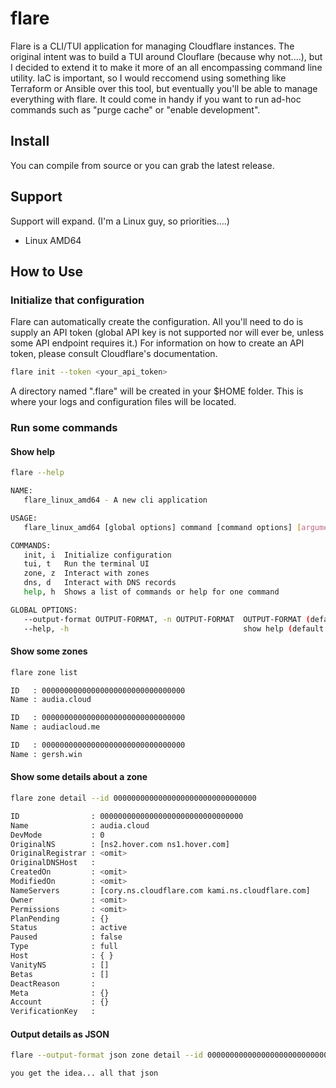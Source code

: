 # flare

Flare is a CLI/TUI application for managing Cloudflare instances. The original intent was to build a TUI around Clouflare (because why not....), but I decided to extend it to make it more of an all encompassing command line utility. IaC is important, so I would reccomend using something like Terraform or Ansible over this tool, but eventually you'll be able to manage everything with flare. It could come in handy if you want to run ad-hoc commands such as "purge cache" or "enable development".

## Install

You can compile from source or you can grab the latest release.

[](https://github.com/chopnico/flare/releases)

## Support

Support will expand. (I'm a Linux guy, so priorities....)

* Linux AMD64

## How to Use

### Initialize that configuration

Flare can automatically create the configuration. All you'll need to do is supply an API token (global API key is not supported nor will ever be, unless some API endpoint requires it.) For information on how to create an API token, please consult Cloudflare's documentation. [](https://developers.cloudflare.com/api/tokens/create)

``` sh
flare init --token <your_api_token>
```

A directory named ".flare" will be created in your $HOME folder. This is where your logs and configuration files will be located.

### Run some commands

#### Show help
``` sh
flare --help
```

``` sh
NAME:
   flare_linux_amd64 - A new cli application

USAGE:
   flare_linux_amd64 [global options] command [command options] [arguments...]

COMMANDS:
   init, i  Initialize configuration
   tui, t   Run the terminal UI
   zone, z  Interact with zones
   dns, d   Interact with DNS records
   help, h  Shows a list of commands or help for one command

GLOBAL OPTIONS:
   --output-format OUTPUT-FORMAT, -n OUTPUT-FORMAT  OUTPUT-FORMAT (default: "list")
   --help, -h                                       show help (default: false)
```

#### Show some zones

``` sh
flare zone list
```

``` sh
ID   : 00000000000000000000000000000000
Name : audia.cloud

ID   : 00000000000000000000000000000000
Name : audiacloud.me

ID   : 00000000000000000000000000000000
Name : gersh.win
```

#### Show some details about a zone

``` sh
flare zone detail --id 00000000000000000000000000000000
```

``` sh
ID                : 00000000000000000000000000000000
Name              : audia.cloud
DevMode           : 0
OriginalNS        : [ns2.hover.com ns1.hover.com]
OriginalRegistrar : <omit> 
OriginalDNSHost   : 
CreatedOn         : <omit>
ModifiedOn        : <omit> 
NameServers       : [cory.ns.cloudflare.com kami.ns.cloudflare.com]
Owner             : <omit>
Permissions       : <omit> 
PlanPending       : {}
Status            : active
Paused            : false
Type              : full
Host              : { }
VanityNS          : []
Betas             : []
DeactReason       : 
Meta              : {}
Account           : {}
VerificationKey   : 
```

#### Output details as JSON

``` sh
flare --output-format json zone detail --id 00000000000000000000000000000000
```

``` sh
you get the idea... all that json
```

